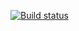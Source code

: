 [![Build status](https://ci.appveyor.com/api/projects/status/bwtv93rh9unc8aup?svg=true)](https://ci.appveyor.com/project/Svetlana-Arkhipova/ajs11-task4-1)
